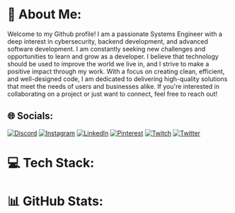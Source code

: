 # 💫 About Me:
Welcome to my Github profile! I am a passionate Systems Engineer with a deep interest in cybersecurity, backend development, and advanced software development. I am constantly seeking new challenges and opportunities to learn and grow as a developer. I believe that technology should be used to improve the world we live in, and I strive to make a positive impact through my work. With a focus on creating clean, efficient, and well-designed code, I am dedicated to delivering high-quality solutions that meet the needs of users and businesses alike. If you're interested in collaborating on a project or just want to connect, feel free to reach out!

## 🌐 Socials:
 [![Discord](https://img.shields.io/badge/Discord-%237289DA.svg?logo=discord&logoColor=white)](https://discord.gg/Juaesm#0069) [![Instagram](https://img.shields.io/badge/Instagram-%23E4405F.svg?logo=Instagram&logoColor=white)](https://instagram.com/Juaesm_17) [![LinkedIn](https://img.shields.io/badge/LinkedIn-%230077B5.svg?logo=linkedin&logoColor=white)](https://linkedin.com/in/juaesm) [![Pinterest](https://img.shields.io/badge/Pinterest-%23E60023.svg?logo=Pinterest&logoColor=white)](https://pinterest.com/jmuozdaz0077) [![Twitch](https://img.shields.io/badge/Twitch-%239146FF.svg?logo=Twitch&logoColor=white)](https://twitch.tv/JuanMudi) [![Twitter](https://img.shields.io/badge/Twitter-%231DA1F2.svg?logo=Twitter&logoColor=white)](https://twitter.com/JuanEst31598136) 

# 💻 Tech Stack:
<!-- Aquí puedes agrupar tus tecnologías relacionadas para mejorar la legibilidad. -->

# 📊 GitHub Stats:
<!-- Aquí puedes actualizar tus estadísticas de GitHub para incluir tus contribuciones privadas. -->
